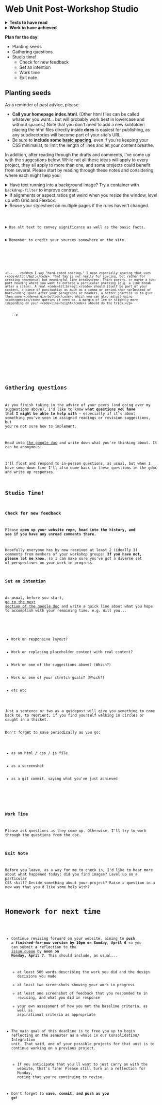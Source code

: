 
# Web Unit Post-Workshop Studio

<section class="prereqs">
    <details><summary><strong>Texts to have read</strong></summary>
        <ul>
            <li>Your partners' websites, if you didn't complete peer review <a href="lesson-21">last class</a>.</li>
        </ul>
    </details>
    <details><summary><strong>Work to have achieved</strong></summary>
        <ul>
            <li>Any remaining describe/evaluate/suggest reviews you owe partners from <a href="lesson-21">last class's workshop</a></li>
            <li>Optionally, a short <a href="{{site.github.issues_url}}">blog post about possible future projects or revisions</a></li>
        </ul>
    </details>
</section>


**Plan for the day**:

* Planting seeds
* Gathering questions
* Studio time!
  - Check for new feedback
  - Set an intention
  - Work time
  - Exit note



## Planting seeds

As a reminder of past advice, please:
* **Call your homepage index.html**. (Other html files can be called whatever you want... but will probably work best in lowercase and without spaces.) Note that you don't need to add a new subfolder: placing the html files directly inside **docs** is easiest for publishing, as any subdirectories will become part of your site's URL.
* Be sure to **include some [basic spacing](../plans/lesson-18#:~:text=Done%20with%20content%2C%20ready%20for%20CSS%3F%20Start%20with%20some%20basic%20spacing)**, even if you're keeping your CSS minimalist, to limit the length of lines and let your content breathe.

In addition, after reading through the drafts and comments, I've come up with the suggestions below. While not all these ideas will apply to every project, they all apply to more than one, and some projects could benefit from several. Please start by reading through these notes and considering where each might help you!


<details><summary>Have text running into a background image? Try a container with <code>backdrop-filter</code> to improve contrast.</summary>
    <p>To quote <a href="https://developer.mozilla.org/en-US/docs/Web/CSS/backdrop-filter">the MDN documentation</a>, <blockquote>The <strong><code>backdrop-filter</code></strong> CSS property lets you apply graphical effects such as blurring or color shifting to the area behind an element. Because it applies to everything <em>behind</em> the element, to see the effect the element or its background needs to be transparent or partially transparent.</blockquote></p>

    <p>With just two lines of CSS (again, I'm quoting MDN here), you can add a kind of "frosted glass" effect that will help your foreground pop:</p>

    <pre><code class="css">
.box {
    background-color: rgb(255 255 255 / 30%);
        /* note that 30% opacity; some transparency  */
        /* is required for this effect.              */
    backdrop-filter: blur(10px);
}
    </code></pre>

    <p>Be sure to check out their example at the bottom of the page linked above.</p>
</details>

<details><summary>If alignments or aspect ratios get weird when you resize the window, level up with Grid and Flexbox.</summary>
<!-- TO DO: add gifs of these changes -->
    <p>While the basic starting point for a CSS grid has you declaring an explicit number of columns (and sometimes rows), the implicit grid can be very powerful. Check out <a href="https://gridbyexample.com/examples/example28/">Rachel Andrew's use of auto-fill repeating tracks</a>: with a single line of CSS...</p>
<pre><code>grid-template-columns: repeat(auto-fill, minmax(200px, 1fr) ) ;</code></pre>
    <p>... she sets up a flexible number of columns. Instead of warping to get smaller than their preferred size (here, 200px), the items just wrap into the next row, and grow to fill the available space. When the window is wide enough for another 200px item, it automatically rearranges the grid.</p>
    <p>In that example, each item is just a box, but there's no reason it can't be a <em>flex</em>box or grid itself, and in fact this is a super-common pattern, often called a <a href="https://developer.mozilla.org/en-US/docs/Web/CSS/Layout_cookbook/Card">card layout</a>. A group of divs (the cards) is arranged in a grid, and each inner div (card) will contain an image and some text. With a few quick lines, you can line up the card's content neatly:</p>
    <pre><code class="css">
.card {
    display: flex;
    justify-content: space-between;
    align-items: stretch;          /* or center */
}
</code></pre>
    <p>The MDN card layout linked above uses grid for the card, too, so you've got options.</p>
    <p>P.S. Have different sized images, rather than cards all alike? Try the <a href="https://developer.mozilla.org/en-US/docs/Web/CSS/grid-auto-flow"<code>grid-auto-flow: dense</code></a> property.</p>
</details>

<details><summary>Reuse your stylesheet on multiple pages if the rules haven't changed.</summary>
  <p>As I noted in response to questions about the baseline call for a "sitewide" stylesheet, it's an important threshold concept of CSS that you can have a single set of rules that are invoked in multiple places. In other words: instead of copying out your rules into a new file for each HTML page, just copy the <code>&lt;link rel="stylesheet" href="styles.css" /&gt;</code> from your first page into the <code>&lt;head&gt;</code> of your second page (and third, and fourth, etc).</p>
  <p>If you do have a style that you want to change – say, a heading size that's bigger on the homepage than on other pages – you can "scope" those rules with descendent selectors. For example: <pre><code class="css">
        body {
          font-size: 18px;    /* sets the baseline font size */
        }

        /* heading styles for most pages */

        h1 {
          font-size: 2em;     
        }

        h2 {
          font-size: 1.75em;
        }

        /* bigger heading sizes for home page */

        body.home h1 {
          font-size: 4em;
        }
      </code></pre>
  </p>
  <p>That last rule selects <code>h1</code> elements only if they're inside a <code>&lt;body class="home"&gt;</code>. You add the class to the opening <code>&lt;body&gt;</code> tag at the top of the file, and voila! A per-page style within a single sitewide stylesheet.</p>
</details>

<!--<details><summary>Writing a lot of the same CSS rules for different selectors?</summary>
    <p>You may want to take those repeated rules and make them a new class, and leave only the different things behind. Elements are allowed to have more than one class, so even if you were using a class selector, you can just apply both the old (now simplified) class and the new one (containing the shared rules).</p>
    <p>For example, instead of this:</p>
    <pre><code>
.page-one-header {
    font-family: Arial, sans-serif;
    font-size: 2em;
    color: #336adf;
    margin-bottom: 2em;
}

.page-two-header {
    font-family: Arial, sans-serif;
    font-size: 2em;
    color: #df6a33;
    margin-bottom: 2em;
}
</code></pre>
    <p>you could instead have this:</p>
    <pre><code>
.header {
    font-family: Arial, sans-serif;
    font-size: 2em;
    margin-bottom: 2em;
}

.page-one {
    color: #336adf;
}

.page-two {
    color: #df6a33;
}
</code></pre>
    <p>Then all you'd need in the html is:</p>
    <pre><code>
&lt;h2 class="header page-one"&gt;
</code></pre>
    <p>etc.</p>
    <p>That's a pretty simple example, but it starts to make a bigger difference if you're repeating the rules over 3, 5, 8, 11 elements... you get the idea.</p>
</details>
<details><summary>If you have a <code>&lt;div class="header"&gt;</code> (or footer or nav)...</summary>
    <p>You can just call it a <code>header</code> or <code>footer</code> or <code>nav</code>. Your selector for any relevant rules would then just need to drop the dot at the front, so you're selecting an element rather than a class.</p>
    <p>This may seem trivial, but it makes the html easier to parse, both for humans (including yourselves!) and for machines, which can use that semantic information to build summaries and announce site structure (especially for readers using accessibility devices).</p>
</details>
-->

<details><summary>Use alt text to convey significance as well as the basic facts.</summary>
    <p>Text-alternatives, which you add to images using <code>&lt;img alt="text description here" src="path/to/source.jpg"&gt;</code>, are a required element in validated html. They're also really helpful, and not only to blind users: they make the html file more readable on its own, and thus more semantic, and they help you troubleshoot layout when image paths are broken by showing you where each image is trying to appear.</p>
    <p>But alt text can also be <em>fun</em>: its purpose is to provide a way for more users to experience your site. If the image is there to help us get a sense of <em>you</em>, the words should do the same. If the image is there to add beauty, let your words add beauty; if the image is there to make us smile, relax, laugh, cry, imagine ways you might get us there – at least part of the way – with words.</p>
    <p>For some inspiring examples of poets having a go at alt text, see the <a href="https://docs.google.com/document/d/15oSMuDX5OnYaJ6ZTe5QVTC2fB7kE-EDY5wPQMmD-3BA/edit?tab=t.0#heading=h.xuogj64mgi96">Alt Text as Poetry Workbook</a> by Bojana Coklyat and Shannon Finnegan. For bad AI-generated alt text accompanied by some inspired textual descriptions of color, see <a href="https://cripritual.com/haagaard/">Alex Haagaard's "Shitty Alt Text" project</a>. For general guidance on how to write useful alt text, including many further links and examples, see <a href="https://www.perkins.org/resource/how-write-alt-text-and-image-descriptions-visually-impaired/">Veronica Lewis's guide for the Perkins School for the Blind</a>. </p>
</details>

<details><summary>Remember to credit your sources somewhere on the site.</summary>
  <p>If you're using resources you didn't make yourself, be sure to <em>include enough information to recover where it came from</em>: a direct link to the image and to the specific license (if there is one) is ideal. Creative Commons sources often provide that html for you!</p>
  <p>Where to put this information? Ideally, somewhere small near the image itself. (There's a semantic html way of doing this with <code>&lt;figure&gt;</code> and <code>&lt;figcaption&gt;</code>, which you may remember from <a href="https://www.internetingishard.netlify.app/html-and-css/semantic-html/#figures-and-captions">the Semantic HTML</a> section of the tutorial. See also <a href="https://www.scottohara.me/blog/2019/01/21/how-do-you-figure.html">this extended discussion of figures, figcaptions, and alt text</a>.)</p>
  <p>Alternately, you can have a rights page somewhere, or use the site footer – or have a live hyperlink from your site to an external credits.md file in your repo.</p>
  <div class="alert alert-info"><em>NB: If an image is under copyright, you can still use it if you can make a good case that it's a Fair Use.</em>  See the homework reading after <a href="lesson-04">Lesson 4</a> to review the Four Factors you need to consider.</div>
</details>

<!-- <details open><summary>Level up your HTML.</summary>
<p>There are a few patterns that I notice often as people learn HTML and search for models online:</p>
  <details><summary>Use <code>div</code> for grouping, semantic HTML for basic structure</summary>
    <p>When you have divs inside divs inside divs, they all start to flow and meld and it's hard to see what role each thing is actually playing. Sometimes we call this "div soup." To help with that, <em>see whether you can replace some with a more semantic tag</em>: <ul><li>Is that div with one line of text acting like an <code>&lt;h2&gt;</code> (or vice versa)?</li><li> Are those divs wrapping up each of several items, each with a recurring structure like photo / name / description? Maybe they're actually <code>&lt;article&gt;</code>s.</li><li>Is the whole display of articles really a <code>&lt;section&gt;</code>?</li><li>etc</li></ul></p>
  </details> -->
  <!-- <details><summary>Avoid hard-coded spacing</summary>
    <!-- AFTER 2023 SPRING: add note warning against using padding or margin for layout. Padding should be used to adjust the size of individual elements, so that flex or grid can assign the remaining whitespace responsively. Margins should be used to keep adjacent elements (or groups of elements) from crashing into each other. Note that you can also use gap for this purpose, if you're within a grid or flexbox. -->
    <!--    <p>When I say "hard-coded spacing," I mean especially spacing that uses <code>&lt;br/&gt;</code>. That tag is not really for spacing, but rather for creating <em>manual but meaningful line breaks</em>. Think poetry, or maybe a two-part heading where you want to enforce a particular phrasing (e.g. a line break after a colon). A real <code>&lt;br/&gt;</code> should itself be part of your content, a piece of punctuation as much as a comma or period.</p> <p>Instead of hard-coding space after your paragraphs or headers, a better practice is to give them some <code>margin-bottom</code>, which you can also adjust using <code>@media</code> queries if need be. A margin of 1em or slightly more (depending on your <code>line-height</code>) should do the trick.</p>
  </details> -->
  <!-- <details><summary>When I say don't skip heading levels...</summary>
    <p>Headings like <code>h1</code>, <code>h2</code>, and <code>h3</code> are essentially the outline of your site's content. You should be able to read them to get a stripped-down sense of what the page is about. For screen-readers that read sites out loud to blind or vision-impaired visitors, this outline of headings can be literally the first way the page is presented.</p>
    <p>For that reason, your headings should follow a nested sequence that respects their numbers: the top-level heading on any given page should be an <code>h1</code>, and you shouldn't have any <code>h3</code>'s unless you first proceed through <code>h2</code>. If you like the look of a smaller header, but that would "require" you to skip a level, instead use your browser's inspector to find the current CSS – font size, color, spacing, etc – and copy/paste that into a new rule for the heading level you're actually up to.</p>
    <p>(See the <a href="https://flukeout.github.io/">CSS Diner</a> for tips on limiting the scope of these changes through classes and descendent selectors.)</p>
  </details> -->

  <!-- <details><summary>Remember to proofread for tag nesting.</summary>
    <p>The <code>&lt;body&gt;</code> should be at the top of the page, but I also know it's often confusing for newcomers to html: many of you are naturally inclined to put your navigation up above the body tag, sometimes in the head and sometimes even above the html tag. I get it: in many contexts, the "body of the page" doesn't include things like headings and menus. And many browsers will be flexible enough to figure out what you mean.</p>
    <p>But properly speaking, the <em>entire</em> rendered content of the page should fall between <code>&lt;body&gt;</code> and <code>&lt;/body&gt;</code>, and <code>&lt;/html&gt;</code> should be the last line in the file with any content. (A blank line after that is fine.)</p>
    <p>An html element that you can use instead of <code>&lt;body&gt;</code> to designate the main area of the page is, appropriately enough, <code>&lt;main&gt;</code>.</p>
  </details> -->


<!-- <details><summary>Level up your ordered lists.</summary>

Did you know you can choose the number an <code>&lt;ol&gt;</code> list starts with?

You can also <a href="https://css-tricks.com/almanac/properties/l/list-style">choose different list-item-types</a> for alphabetical or roman counting systems. Same goes for bullets in your <code>&lt;ul&gt;</code>'s.
<figure role="figure">
<p class="codepen" data-height="265" data-theme-id="light" data-default-tab="html,result" data-user="matt-west" data-slug-hash="DCEzd" style="height: 265px; box-sizing: border-box; display: flex; align-items: center; justify-content: center; border: 2px solid; margin: 1em 0; padding: 1em;" data-pen-title="HTML List Demos">
  <span>See the Pen <a href="https://codepen.io/matt-west/pen/DCEzd">
  HTML List Demos</a> by Matt West (<a href="https://codepen.io/matt-west">@matt-west</a>)
  on <a href="https://codepen.io">CodePen</a>.</span>
</p>
<script async src="https://cpwebassets.codepen.io/assets/embed/ei.js"></script>
</figure>

</details> -->


<!-- <details>
<summary>Call your homepage <strong>index.html</strong></summary>
<p>When you make your site live through GitHub Pages, the default URL you'll get is https://{username}.github.io/{reponame}. If you open that address, it will display one of two things: index.html or README.md.</p>
<p>If your index.html file is directly inside your docs folder, you're good to go! But if it's inside a subdirectory, you're going to see the README at that address – which will consist, if you haven't seen this yet, of instructions for how to host your site on GitHub Pages. You can add a subdirectory or alternate filename to the end of the URL, like https://{username}/github.io/{reponame}/website/home.html, but it's a little less convenient.</p>
<p>So if you haven't yet done so, you probably want to move your files into the docs folder (not a subdirectory), and make sure your home page is called index.html, not home or mysite or welcome.</p>
</details> -->

<!-- Consider titles
<details>
<summary>Consider titles.</summary>

A title can provide a context, a clue, a genre, a commentary; it can add an extra layer to viewer expectations. In previous units, you were titling your entire project; for a website, every page has its own <code>&lt;title&gt;</code> element in the <code>&lt;head&gt;</code>, which will show up in the browser's tab. These titles <em>could</em> be the same for all your pages, but they could also vary. What text do you want on top of the window, to show users where they are?
</details> -->


<!-- Lowest linecount challenge
<details>
<summary>When you're ready for polish, take the lowest line-count challenge.</summary>

<p>This is primarily a polishing step after all your content and style is pretty much set – but it may also help you clarify what your HTML is really doing, which can in turn make it easier to style.</p>

<p>Do your CSS rules repeat each other? Maybe they can be combined. <ul>
  <li>Look for elements that all behave the same way, and give them a shared class.</li>
  <li>Remember that you can apply more than one class to the same html element, so you can make rules for shared attributes in one class and special cases in another.</li>
</ul></p>

<p>Does your HTML have lots of containers with only one element in them?
<ul>
  <li>Some containers are important for positioning, e.g. centering with a flexbox.</li>
  <li>Others, though, are unnecessary clutter: if you can "unwrap" the element and apply CSS rules directly to it, with no loss in function, go ahead and unwrap it. You can usually move classes from an outer element straight onto the inner one. See my <a href="https://pitt.hosted.panopto.com/Panopto/Pages/Viewer.aspx?id=9171fa85-be27-437d-99b9-acfa00f44a4f">demo video from last week</a> for an example.</li>
</ul></p>
</details> -->


<!-- Update your README
<details>
<summary>Remember to update your README.</summary>
Each folder in a repository can have one, but the <em>main</em> README.md file is the one at the repository root: that's what visitors will find when they first open your repo. So that's where you should have a brief description of your project... and may I also suggest an active link to your live website, if you have one?
</details> -->

## Gathering questions

As you finish taking in the advice of your peers (and going over my suggestions above), I'd like to know **what questions you have that I might be able to help with** – especially if it's about something you've seen in assigned readings or revision suggestions, but you're not sure how to implement.

<div class="alert alert-success">
Head into <a href="http://bit.ly/cdm{{site.course.slugterm}}-notes">the google doc</a> and write down what you're thinking about. It can be anonymous!</div>

I'll float and respond to in-person questions, as usual, but when I have some down time I'll also come back to these questions in the gdoc and write up responses.


## Studio Time!
### Check for new feedback

Please **open up your website repo, head into the history, and see if you have any unread comments there.**

Hopefully everyone has by now received at least 2 (ideally 3) comments from members of your workshop groups! **If you have not, please let me know**, so I can make sure you've got a diverse set of perspectives on your work in progress.


### Set an intention
As usual, before you start, <a href="http://bit.ly/cdm{{site.course.slugterm}}-notes">go to the next section of the google doc</a> and write a quick line about what you hope to accomplish with your remaining time. e.g. Will you...
  <ul>
    <li>Work on responsive layout?</li>
    <li>Work on replacing placeholder content with real content?</li>
    <li>Work on one of the suggestions above? (Which?)</li>
    <li>Work on one of your stretch goals? (Which?)</li>
    <li>etc etc</li>
  </ul>
Just a sentence or two as a guidepost will give you something to come back to, to reorient, if you find yourself walking in circles or caught in a thicket.

<div class="alert alert-success">
Don't forget to save periodically as you go:
 <ul>
   <li>as an html / css / js file</li>
   <li>as a screenshot</li>
   <li>as a git commit, saying what you've just achieved</li>
 </ul>
</div>

### Work Time
Please ask questions as they come up. Otherwise, I'll try to work through the questions from the doc.


### Exit Note
Before you leave, as a way for me to check in, I'd like to hear more about what happened today: did you find images? Level up on a particular CSS skill? Decide something about your project? Raise a question in a new way that you'd like some help with?


# Homework for next time

* Continue revising forward on your website, aiming to **push a finished-for-now version by 10pm on Sunday, April 6** so you can submit a reflection to the <a href="{{site.github.issues_url}}">issue queue</a> by **noon on Monday, April 7.** This should include, as usual...
    - at least 500 words describing the work you did and the design decisions you made
    - at least two screenshots showing your work in progress
    - at least one screenshot of feedback that you responded to in revising, and what you did in response
    - your own assessment of how you met the baseline criteria, as well as aspirational criteria as appropriate
* The main goal of this deadline is to free you up to begin reflecting on the semester as a whole in our Consolidation/&#8203;Integration unit. That said, one of your possible projects for that unit is to continue working on a previous project.
    - If you anticipate that you'll want to just carry on with the website, that's fine! Please still turn in a reflection for Monday, noting that you're continuing to revise.

* Don't forget to **save, commit, and push as you go!**
